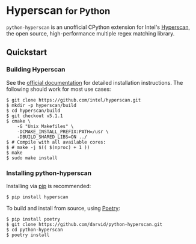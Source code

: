 # Hyperscan <small>for Python</small>

``python-hyperscan`` is an unofficial CPython extension for
Intel's [Hyperscan][1], the open source, high-performance multiple regex
matching library.

## Quickstart

### Building Hyperscan

See the [official documentation][3] for detailed installation
instructions. The following should work for most use cases:

```shell
$ git clone https://github.com/intel/hyperscan.git
$ mkdir -p hyperscan/build
$ cd hyperscan/build
$ git checkout v5.1.1
$ cmake \
    -G "Unix Makefiles" \
    -DCMAKE_INSTALL_PREFIX:PATH=/usr \
    -DBUILD_SHARED_LIBS=ON ../
$ # Compile with all available cores:
$ # make -j $(( $(nproc) + 1 ))
$ make
$ sudo make install
```

### Installing python-hyperscan

Installing via [pip][4] is recommended:

```shell
$ pip install hyperscan
```

To build and install from source, using [Poetry][5]:

```shell
$ pip install poetry
$ git clone https://github.com/darvid/python-hyperscan.git
$ cd python-hyperscan
$ poetry install
```


[1]: https://01.org/hyperscan
[2]: https://github.com/pypa/manylinux
[3]: http://intel.github.io/hyperscan/dev-reference/getting_started.html#very-quick-start
[4]: https://pypi.org/project/pip/
[5]: https://poetry.eustace.io/
